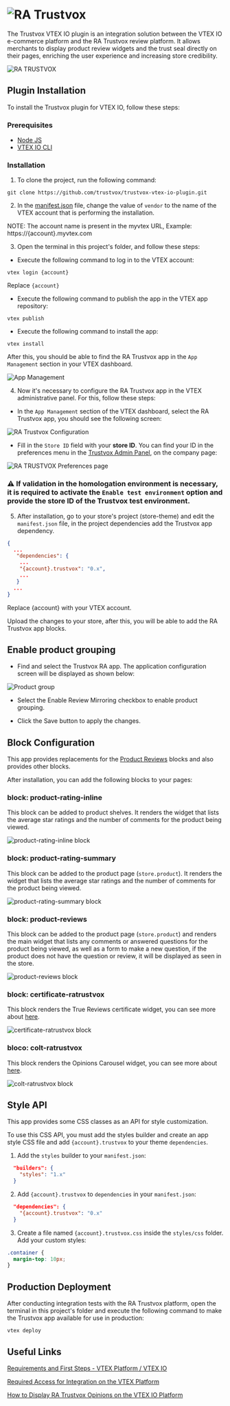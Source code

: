 <h1>
  <img src="./assets/logo-ra-trustvox.png" alt="RA Trustvox" />
</h1>

The Trustvox VTEX IO plugin is an integration solution between the VTEX IO e-commerce platform and the RA Trustvox review platform. It allows merchants to display product review widgets and the trust seal directly on their pages, enriching the user experience and increasing store credibility.

![RA TRUSTVOX](https://ra-trustvox.intercom-attachments-1.com/i/o/386735661/6c801ddb284eaec619f98d66/file-u9QW9ZFVbA.png)

## Plugin Installation

To install the Trustvox plugin for VTEX IO, follow these steps:

### Prerequisites

- [Node JS](https://nodejs.org/en/download)
- [VTEX IO CLI](https://developers.vtex.com/docs/guides/vtex-io-documentation-vtex-io-cli-install)

### Installation

1. To clone the project, run the following command:

```
git clone https://github.com/trustvox/trustvox-vtex-io-plugin.git
```

2. In the [manifest.json](../manifest.json) file, change the value of `vendor` to the name of the VTEX account that is performing the installation.

NOTE: The account name is present in the myvtex URL, Example: https://{account}.myvtex.com

3. Open the terminal in this project's folder, and follow these steps:

- Execute the following command to log in to the VTEX account:
   
```
vtex login {account}
```

Replace `{account}`

- Execute the following command to publish the app in the VTEX app repository:

```
vtex publish
```

- Execute the following command to install the app:

```
vtex install
```

After this, you should be able to find the RA Trustvox app in the `App Management` section in your VTEX dashboard.

![App Management](./assets/app-management.png)

4. Now it's necessary to configure the RA Trustvox app in the VTEX administrative panel. For this, follow these steps:

- In the `App Management` section of the VTEX dashboard, select the RA Trustvox app, you should see the following screen:

![RA Trustvox Configuration](./assets/config-ra-trustvox-vtex-io.png)

- Fill in the `Store ID` field with your **store ID**. You can find your ID in the preferences menu in the [Trustvox Admin Panel](https://app.trustvox.com.br/auth/login), on the company page:

![RA TRUSTVOX Preferences page](./assets/install-preferences-page.png)

### ⚠️ If validation in the homologation environment is necessary, it is required to activate the `Enable test environment` option and provide the store ID of the Trustvox test environment.

5. After installation, go to your store's project (store-theme) and edit the `manifest.json` file, in the project dependencies add the Trustvox app dependency.

```json
{
  ...
   "dependencies": {
    ...
    "{account}.trustvox": "0.x",
    ...
   } 
  ...
}
```

Replace {account} with your VTEX account.

Upload the changes to your store, after this, you will be able to add the RA Trustvox app blocks.

## Enable product grouping

- Find and select the Trustvox RA app. The application configuration screen will be displayed as shown below:

![Product group](/docs/assets/product-group.png)

- Select the Enable Review Mirroring checkbox to enable product grouping.

- Click the Save button to apply the changes.

## Block Configuration

This app provides replacements for the [Product Reviews](https://github.com/vtex-apps/product-review-interfaces/tree/master/example) blocks and also provides other blocks.

After installation, you can add the following blocks to your pages:

### block: product-rating-inline

This block can be added to product shelves. It renders the widget that lists the average star ratings and the number of comments for the product being viewed.

![product-rating-inline block](./assets/product-rating-inline.png)

### block: product-rating-summary

This block can be added to the product page (`store.product`). It renders the widget that lists the average star ratings and the number of comments for the product being viewed.

![product-rating-summary block](./assets/product-rating-summary.png)

### block: product-reviews

This block can be added to the product page (`store.product`) and renders the main widget that lists any comments or answered questions for the product being viewed, as well as a form to make a new question, if the product does not have the question or review, it will be displayed as seen in the store.

![product-reviews block](./assets/product-reviews.png)

### block: certificate-ratrustvox

This block renders the True Reviews certificate widget, you can see more about [here](https://help.trustvox.com.br/pt-BR/articles/5551970-como-adicionar-e-exibir-o-selo-de-reviews-verdadeiros-no-seu-site).

![certificate-ratrustvox block](./assets/certificate-ratrustvox.png)

### bloco: colt-ratrustvox

This block renders the Opinions Carousel widget, you can see more about [here](https://help.trustvox.com.br/pt-BR/articles/5557670-como-adicionar-as-opinioes-de-loja-carrossel-da-ra-trustvox-em-seu-site).

![colt-ratrustvox block](./assets/colt-ratrustvox.png)

## Style API

This app provides some CSS classes as an API for style customization.

To use this CSS API, you must add the styles builder and create an app style CSS file and add `{account}.trustvox` to your theme `dependencies`.


1. Add the `styles` builder to your `manifest.json`:

```json
  "builders": {
    "styles": "1.x"
  }
```

2. Add `{account}.trustvox` to `dependencies` in your `manifest.json`:

```json
  "dependencies": {
    "{account}.trustvox": "0.x"
  }
```

3. Create a file named `{account}.trustvox.css` inside the `styles/css` folder. Add your custom styles:

```css
.container {
  margin-top: 10px;
}
```

## Production Deployment

After conducting integration tests with the RA Trustvox platform, open the terminal in this project's folder and execute the following command to make the Trustvox app available for use in production:

```
vtex deploy
```

## Useful Links

[Requirements and First Steps - VTEX Platform / VTEX IO](https://help.trustvox.com.br/pt-BR/articles/5551917-requisitos-e-primeiros-passos-plataforma-vtex-vtex-io)

[Required Access for Integration on the VTEX Platform](https://help.trustvox.com.br/pt-BR/articles/5560780-acessos-necessarios-para-integracao-na-plataforma-vtex)

[How to Display RA Trustvox Opinions on the VTEX IO Platform](https://help.trustvox.com.br/pt-BR/articles/6726517-como-exibir-as-opinioes-da-ra-trustvox-na-plataforma-vtex-io)

